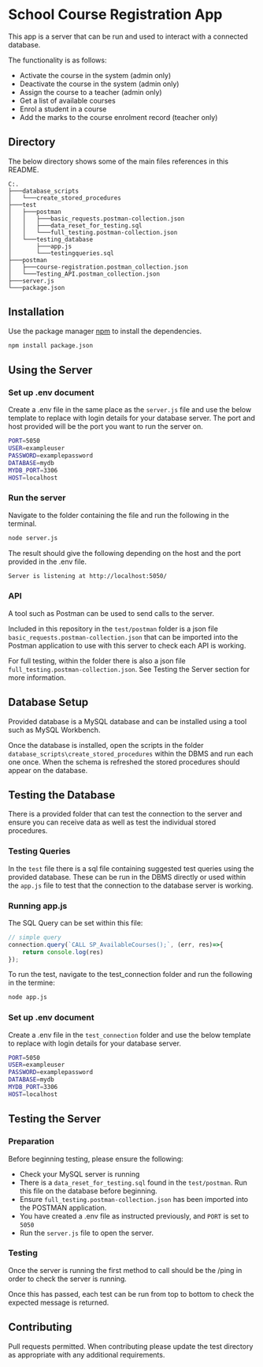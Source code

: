 # School Course Registration App
This app is a server that can be run and used to interact with a connected database.

The functionality is as follows:
* Activate the course in the system (admin only)
* Deactivate the course in the system (admin only)
* Assign the course to a teacher (admin only)
* Get a list of available courses
* Enrol a student in a course
* Add the marks to the course enrolment record (teacher only)

## Directory
The below directory shows some of the main files references in this README.
```
C:.
├───database_scripts
│   └───create_stored_procedures
├───test
│   ├───postman
│   │   ├───basic_requests.postman-collection.json
│   │   ├───data_reset_for_testing.sql
│   │   └───full_testing.postman-collection.json
│   └───testing_database
│       ├───app.js
│   	└───testingqueries.sql
├───postman
│   ├───course-registration.postman_collection.json
│   └───Testing_API.postman_collection.json
├───server.js
└───package.json
```

## Installation
Use the package manager [npm](https://www.npmjs.com//) to install the dependencies.
```bash
npm install package.json
```

## Using the Server
### Set up .env document
Create a .env file in the same place as the `server.js` file and use the below template to replace with login details for your database server. The port and host provided will be the port you want to run the server on.

```bash
PORT=5050
USER=exampleuser
PASSWORD=examplepassword
DATABASE=mydb
MYDB_PORT=3306
HOST=localhost
```

### Run the server
Navigate to the folder containing the file and run the following in the terminal.
```bash
node server.js
```
The result should give the following depending on the host and the port provided in the .env file.
```bash
Server is listening at http://localhost:5050/
```

### API
A tool such as Postman can be used to send calls to the server.

Included in this repository in the `test/postman` folder is a json file `basic_requests.postman-collection.json` that can be imported into the Postman application to use with this server to check each API is working.

For full testing, within the folder there is also a json file `full_testing.postman-collection.json`. See Testing the Server section for more information.

## Database Setup
Provided database is a MySQL database and can be installed using a tool such as MySQL Workbench.

Once the database is installed, open the scripts in the folder `database_scripts\create_stored_procedures` within the DBMS and run each one once. When the schema is refreshed the stored procedures should appear on the database.

## Testing the Database
There is a provided folder that can test the connection to the server and ensure you can receive data as well as test the individual stored procedures.

### Testing Queries
In the `test` file there is a sql file containing suggested test queries using the provided database. These can be run in the DBMS directly or used within the `app.js` file to test that the connection to the database server is working.

### Running app.js
The SQL Query can be set within this file:
```javascript
// simple query
connection.query(`CALL SP_AvailableCourses();`, (err, res)=>{
	return console.log(res)
});
```

To run the test, navigate to the test_connection folder and run the following in the termine:

```bash
node app.js
```

### Set up .env document
Create a .env file in the `test_connection` folder and use the below template to replace with login details for your database server.

```bash
PORT=5050
USER=exampleuser
PASSWORD=examplepassword
DATABASE=mydb
MYDB_PORT=3306
HOST=localhost
```

## Testing the Server

### Preparation
Before beginning testing, please ensure the following:

* Check your MySQL server is running
* There is a `data_reset_for_testing.sql` found in the `test/postman`. Run this file on the database before beginning.
* Ensure `full_testing.postman-collection.json` has been imported into the POSTMAN application.
* You have created a .env file as instructed previously, and `PORT` is set to `5050`
* Run the `server.js` file to open the server.

### Testing
Once the server is running the first method to call should be the /ping in order to check the server is running.

Once this has passed, each test can be run from top to bottom to check the expected message is returned.


## Contributing
Pull requests permitted. When contributing please update the test directory as appropriate with any additional requirements. 
